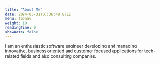 ```yaml
---
title: "About Me"
date: 2024-05-31T07:36:48.871Z
menu: topnav
weight: 10
readingTime: 0
showDate: false
---
```


I am an enthusiastic software engineer developing and managing innovative,
business oriented and customer focused applications for tech-related fields and also
consulting companies.